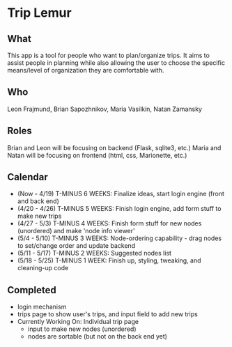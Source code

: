 # Trip Lemur #

## What ##

This app is a tool for people who want to plan/organize trips. It aims to assist people in planning while also allowing the user to choose the specific means/level of organization they are comfortable with.

## Who ##

Leon Frajmund, Brian Sapozhnikov, Maria Vasilkin, Natan Zamansky

## Roles ##

Brian and Leon will be focusing on backend (Flask, sqlite3, etc.)
Maria and Natan will be focusing on frontend (html, css, Marionette, etc.)

## Calendar ##

+ (Now - 4/19) T-MINUS 6 WEEKS: Finalize ideas, start login engine (front and back end)
+ (4/20 - 4/26) T-MINUS 5 WEEKS: Finish login engine, add form stuff to make new trips
+ (4/27 - 5/3) T-MINUS 4 WEEKS: Finish form stuff for new nodes (unordered) and make 'node info viewer'
+ (5/4 - 5/10) T-MINUS 3 WEEKS: Node-ordering capability - drag nodes to set/change order and update backend
+ (5/11 - 5/17) T-MINUS 2 WEEKS: Suggested nodes list
+ (5/18 - 5/25) T-MINUS 1 WEEK: Finish up, styling, tweaking, and cleaning-up code

## Completed ##

+ login mechanism
+ trips page to show user's trips, and input field to add new trips
+ Currently Working On: Individual trip page
   + input to make new nodes (unordered)
   + nodes are sortable (but not on the back end yet)






